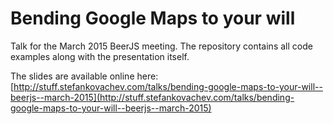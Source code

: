 # Bending Google Maps to your will

Talk for the March 2015 BeerJS meeting. The repository contains all code examples along with the presentation itself.

The slides are available online here: 
[http://stuff.stefankovachev.com/talks/bending-google-maps-to-your-will--beerjs--march-2015](http://stuff.stefankovachev.com/talks/bending-google-maps-to-your-will--beerjs--march-2015)